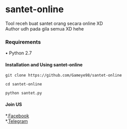 # santet-online
Tool receh buat santet orang secara online XD<br/>
Author udh pada gila semua XD hehe

### Requirements
• Python 2.7

#### Installation and Using santet-online
```
git clone https://github.com/Gameye98/santet-online
```
```
cd santet-online
```
```
python santet.py
```

#### Join US
*.[Facebook](https://mobile.facebook.com/groups/1704985559810669)<br/>
*.[Telegram](https://t.me/joinchat/HI69pRAkvhZsCU0Ni9ZIOQ)
